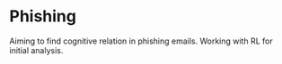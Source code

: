 # Phishing
Aiming to find cognitive relation in phishing emails. Working with RL for initial analysis. 
